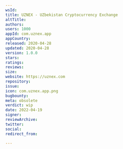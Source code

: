 ```yaml
---
wsId: 
title: UZNEX - UZbekistan Cryptocurrency Exchange
altTitle: 
authors: 
users: 1000
appId: com.uznex.app
appCountry: 
released: 2020-04-28
updated: 2020-04-28
version: 1.0.0
stars: 
ratings: 
reviews: 
size: 
website: https://uznex.com
repository: 
issue: 
icon: com.uznex.app.png
bugbounty: 
meta: obsolete
verdict: wip
date: 2022-04-19
signer: 
reviewArchive: 
twitter: 
social: 
redirect_from: 

---
```



